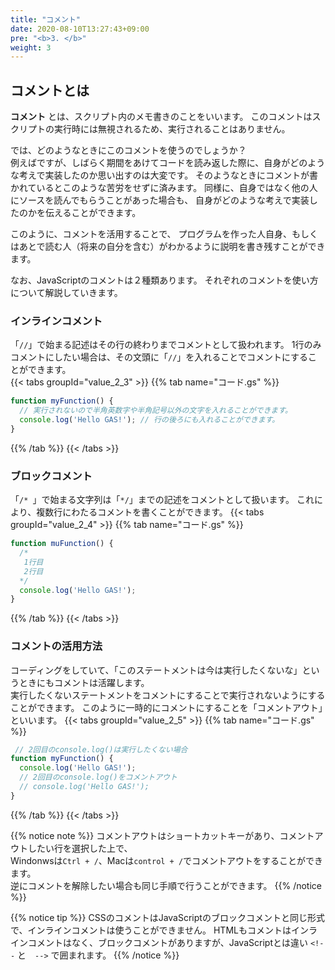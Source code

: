 ```yaml
---
title: "コメント"
date: 2020-08-10T13:27:43+09:00
pre: "<b>3. </b>"
weight: 3
---
```


## コメントとは
**コメント** とは、スクリプト内のメモ書きのことをいいます。
このコメントはスクリプトの実行時には無視されるため、実行されることはありません。

では、どのようなときにこのコメントを使うのでしょうか？  
例えばですが、しばらく期間をあけてコードを読み返した際に、自身がどのような考えで実装したのか思い出すのは大変です。
そのようなときにコメントが書かれているとこのような苦労をせずに済みます。
同様に、自身ではなく他の人にソースを読んでもらうことがあった場合も、
自身がどのような考えで実装したのかを伝えることができます。

このように、コメントを活用することで、
プログラムを作った人自身、もしくはあとで読む人（将来の自分を含む）がわかるように説明を書き残すことができます。

なお、JavaScriptのコメントは２種類あります。
それぞれのコメントを使い方について解説していきます。

### インラインコメント
「`//`」で始まる記述はその行の終わりまでコメントとして扱われます。
1行のみコメントにしたい場合は、その文頭に「`//`」を入れることでコメントにすることができます。  
{{< tabs groupId="value_2_3" >}}
{{% tab name="コード.gs" %}}
```js
function myFunction() {
  // 実行されないので半角英数字や半角記号以外の文字を入れることができます。
  console.log('Hello GAS!'); // 行の後ろにも入れることができます。
}
```
{{% /tab %}}
{{< /tabs >}}
### ブロックコメント
「`/* `」で始まる文字列は「`*/`」までの記述をコメントとして扱います。
これにより、複数行にわたるコメントを書くことができます。
{{< tabs groupId="value_2_4" >}}
{{% tab name="コード.gs" %}}
```js
function muFunction() {
  /*
   1行目
   2行目
  */
  console.log('Hello GAS!');
}
```
{{% /tab %}}
{{< /tabs >}}

### コメントの活用方法
コーディングをしていて、「このステートメントは今は実行したくないな」というときにもコメントは活躍します。  
実行したくないステートメントをコメントにすることで実行されないようにすることができます。
このように一時的にコメントにすることを「コメントアウト」といいます。
{{< tabs groupId="value_2_5" >}}
{{% tab name="コード.gs" %}}
```js
 // 2回目のconsole.log()は実行したくない場合
function myFunction() {
  console.log('Hello GAS!');
  // 2回目のconsole.log()をコメントアウト
  // console.log('Hello GAS!');
}
```
{{% /tab %}}
{{< /tabs >}}

{{% notice note %}}
コメントアウトはショートカットキーがあり、コメントアウトしたい行を選択した上で、  
Windonwsは`Ctrl + /`、Macは`control + /`でコメントアウトをすることができます。  
逆にコメントを解除したい場合も同じ手順で行うことができます。
{{% /notice %}}

{{% notice tip %}}
CSSのコメントはJavaScriptのブロックコメントと同じ形式で、インラインコメントは使うことができません。
HTMLもコメントはインラインコメントはなく、ブロックコメントがありますが、JavaScriptとは違い `<!--` と　`-->` で囲まれます。
{{% /notice %}}

